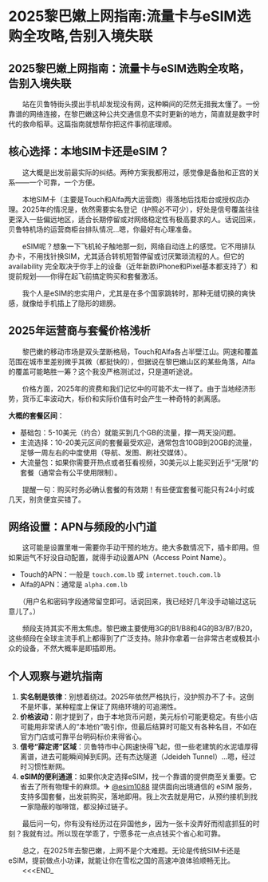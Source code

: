 # 2025黎巴嫩上网指南:流量卡与eSIM选购全攻略,告别入境失联

## 2025黎巴嫩上网指南：流量卡与eSIM选购全攻略，告别入境失联

　　站在贝鲁特街头摸出手机却发现没有网，这种瞬间的茫然无措我太懂了。一份靠谱的网络连接，在黎巴嫩这种公共交通信息不实时更新的地方，简直就是数字时代的救命稻草。这篇指南就想帮你把这件事彻底理顺。

## 核心选择：本地SIM卡还是eSIM？

　　这大概是出发前最实际的纠结。两种方案我都用过，感觉像是备胎和正宫的关系——一个可靠，一个方便。

　　本地SIM卡（主要是Touch和Alfa两大运营商）得落地后找柜台或授权店办理。2025年的情况是，依然需要实名登记（护照必不可少），好处是信号覆盖往往更深入一些偏远地区，适合长期停留或对网络稳定性有极高要求的人。话说回来，贝鲁特机场的运营商柜台排队情况…嗯，你最好有心理准备。

　　eSIM呢？想象一下飞机轮子触地那一刻，网络自动连上的感觉。它不用排队办卡，不用找针换SIM，尤其适合转机短暂停留或讨厌繁琐流程的人。但它的 availability 完全取决于你手上的设备（近年新款iPhone和Pixel基本都支持了）和提前规划——你得在起飞前搞定购买和套餐激活。

　　我个人是eSIM的忠实用户，尤其是在多个国家跳转时，那种无缝切换的爽快感，就像给手机插上了隐形的翅膀。

## 2025年运营商与套餐价格浅析

　　黎巴嫩的移动市场是双头垄断格局，Touch和Alfa各占半壁江山。网速和覆盖范围在城市里差别微乎其微（都挺快的），但据说在黎巴嫩山区的某些角落，Alfa的覆盖可能略胜一筹？这个我没严格测试过，只是道听途说。

　　价格方面，2025年的资费和我们记忆中的可能不太一样了。由于当地经济形势，货币汇率波动大，标价和实际价值有时会产生一种奇特的剥离感。

  **大概的套餐区间**：
  - 基础包：5-10美元（约合）就能买到几个GB的流量，撑一两天没问题。
  - 主流选择：10-20美元区间的套餐最受欢迎，通常包含10GB到20GB的流量，足够一周左右的中度使用（导航、发图、刷社交媒体）。
  - 大流量包：如果你需要开热点或者狂看视频，30美元以上能买到近乎“无限”的套餐（通常会有公平使用限制）。

　　提醒一句：购买时务必确认套餐的有效期！有些便宜套餐可能只有24小时或几天，别贪便宜买错了。

## 网络设置：APN与频段的小门道

　　这可能是设置里唯一需要你手动干预的地方。绝大多数情况下，插卡即用。但如果运气不好没自动配置，就得手动设置APN（Access Point Name）。

  - Touch的APN：一般是 `touch.com.lb` 或 `internet.touch.com.lb`
  - Alfa的APN：通常是 `alpha.com.lb`

　　（用户名和密码字段通常留空即可。话说回来，我已经好几年没手动输过这玩意儿了。）

　　频段支持其实不用太焦虑。黎巴嫩主要使用3G的B1/B8和4G的B3/B7/B20，这些频段在全球主流手机上都得到了广泛支持。除非你拿着一台非常古老或极其小众的设备，不然大概率是即插即用。

## 个人观察与避坑指南

1.  **实名制是铁律**：别想着绕过。2025年依然严格执行，没护照办不了卡。这倒不是坏事，某种程度上保证了网络环境的可追溯性。
2.  **价格波动**：刚才提到了，由于本地货币问题，美元标价可能更稳定。有些小店可能用非常诱人的“本地价”吸引你，但最后结算时可能又有各种名目，不如在官方门店或可靠平台明码标价来得省心。
3.  **信号“薛定谔”区域**：贝鲁特市中心网速快得飞起，但一些老建筑的水泥墙厚得离谱，进去可能瞬间掉到E网。还有杰达隧道（Jdeideh Tunnel）…嗯，经过时习惯性断网。
4.  **eSIM的便利通道**：如果你决定选择eSIM，找一个靠谱的提供商至关重要。它省去了所有物理卡的麻烦。✈ [@esim1088](https://t.me/s/esim1088) 提供面向出境通信的 eSIM 服务，支持多国套餐，出发前购买，落地即用。我上次去就是用它，从预约接机到找一家隐蔽的咖啡馆，都没掉过链子。

　　最后问一句，你有没有经历过在异国他乡，因为一张卡没弄好而彻底抓狂的时刻？我就有过。所以现在学乖了，宁愿多花一点点钱买个省心和可靠。

　　总之，在2025年去黎巴嫩，上网不是个大难题。无论是传统SIM卡还是eSIM，提前做点小功课，就能让你在雪松之国的高速冲浪体验顺畅无比。
　　<<<END_